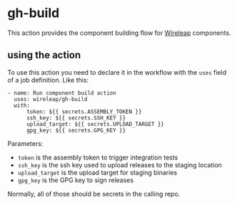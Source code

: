 # gh-build

This action provides the component building flow for [Wireleap]
components.

[Wireleap]: https://wireleap.com

## using the action

To use this action you need to declare it in the workflow with the
`uses` field of a job definition. Like this:

```
- name: Run component build action
  uses: wireleap/gh-build
  with:
      token: ${{ secrets.ASSEMBLY_TOKEN }}
      ssh_key: ${{ secrets.SSH_KEY }}
      upload_target: ${{ secrets.UPLOAD_TARGET }}
      gpg_key: ${{ secrets.GPG_KEY }}
```

Parameters:

- `token` is the assembly token to trigger integration tests
- `ssh_key` is the ssh key used to upload releases to the staging
  location
- `upload_target` is the upload target for staging binaries
- `gpg_key` is the GPG key to sign releases

Normally, all of those should be secrets in the calling repo.
